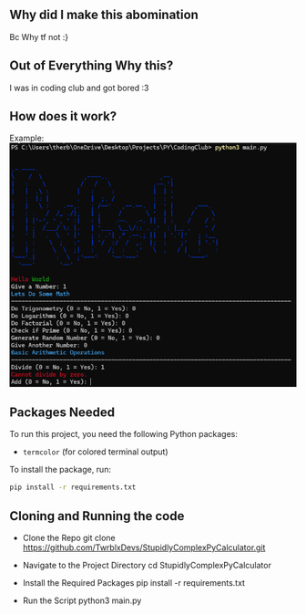 ## Why did I make this abomination
Bc Why tf not :}

## Out of Everything Why this?
I was in coding club and got bored :3

## How does it work?
Example:
![alt text](image.png)

## Packages Needed
To run this project, you need the following Python packages:

- `termcolor` (for colored terminal output)

To install the package, run:

```sh
pip install -r requirements.txt
```


## Cloning and Running the code

- Clone the Repo
    git clone https://github.com/TwrblxDevs/StupidlyComplexPyCalculator.git

- Navigate to the Project Directory
    cd StupidlyComplexPyCalculator

- Install the Required Packages
    pip install -r requirements.txt

- Run the Script
    python3 main.py